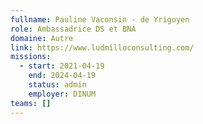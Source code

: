 ```yaml
---
fullname: Pauline Vaconsin - de Yrigoyen
role: Ambassadrice DS et BNA
domaine: Autre
link: https://www.ludmilloconsulting.com/
missions:
  - start: 2021-04-19
    end: 2024-04-19
    status: admin
    employer: DINUM
teams: []
---
```


